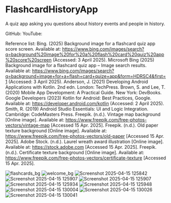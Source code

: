 # FlashcardHistoryApp
A quiz app asking you questions about history events and people in history.

GitHub:
YouTube:


Reference list:
Bing. (2025) Background image for a flashcard quiz app score screen. Available at: https://www.bing.com/images/search?q=background%20image%20for%20a%20flash%20card%20quiz%20app%20score%20screen (Accessed: 3 April 2025).
Microsoft Bing (2025) Background image for a flashcard quiz app – Image search results. Available at: https://www.bing.com/images/search?q=background+image+for+a+flash+card+quize+app&form=HDRSC4&first=1 (Accessed: 3 April 2025).
Anderson, J. (2021) Developing Android Applications with Kotlin. 2nd edn. London: TechPress.
Brown, S. and Lee, T. (2020) Mobile App Development: A Practical Guide. New York: DevBooks.
Google Developers (2023) Kotlin for Android: Best Practices, Google. Available at: https://developer.android.com/kotlin (Accessed: 2 April 2025).
Smith, R. (2019) Android Studio Essentials: UI and Logic Integration. Cambridge: CodeMasters Press.
Freepik. (n.d.). Vintage map background [Online image]. Available at: https://www.freepik.com/free-photos-vectors/vintage-map [Accessed 15 Apr. 2025]. 
Freepik. (n.d.). Old paper texture background [Online image]. Available at: https://www.freepik.com/free-photos-vectors/old-paper [Accessed 15 Apr. 2025].
Adobe Stock. (n.d.). Laurel wreath award illustration [Online image]. Available at: https://stock.adobe.com [Accessed 15 Apr. 2025].
Freepik. (n.d.). Certificate texture background [Online image]. Available at: https://www.freepik.com/free-photos-vectors/certificate-texture [Accessed 15 Apr. 2025].

![flashcards_bg](https://github.com/user-attachments/assets/0ff5bc10-5d3b-48e9-9043-de3535e2bb92)
![welcome_bg](https://github.com/user-attachments/assets/57575a13-c3a1-4332-86e6-c1919fc52f21)
![Screenshot 2025-04-15 125842](https://github.com/user-attachments/assets/32453865-c378-4bf5-8176-40b8c91c2b32)
![Screenshot 2025-04-15 125907](https://github.com/user-attachments/assets/7a5bdcd7-4eea-4370-b32f-35b4b3f54784)
![Screenshot 2025-04-15 125907](https://github.com/user-attachments/assets/56477606-2573-40ed-be5b-c4d3fd5c0ba7)
![Screenshot 2025-04-15 125934](https://github.com/user-attachments/assets/6cf57366-e2d4-472c-83c1-6993486a4795)
![Screenshot 2025-04-15 125948](https://github.com/user-attachments/assets/6e9cd781-b7af-460d-ba0c-e2c76ffc68f0)
![Screenshot 2025-04-15 130004](https://github.com/user-attachments/assets/a525d8dd-1e44-42d1-ac4b-dc2f46d738cf)
![Screenshot 2025-04-15 130026](https://github.com/user-attachments/assets/b04cac05-1f24-4cb9-abf4-6c4681a5a088)
![Screenshot 2025-04-15 130041](https://github.com/user-attachments/assets/52af1e78-d899-4743-86b4-4ac56323a0a4)

